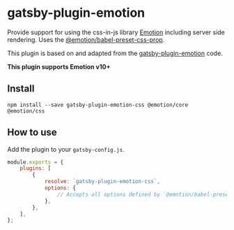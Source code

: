 # gatsby-plugin-emotion

Provide support for using the css-in-js library
[Emotion](https://github.com/emotion-js/emotion) including server side
rendering. Uses the [@emotion/babel-preset-css-prop](https://emotion.sh/docs/@emotion/babel-preset-css-prop).

This plugin is based on and adapted from the [gatsby-plugin-emotion](https://github.com/gatsbyjs/gatsby/tree/master/packages/gatsby-plugin-emotion) code.

**This plugin supports Emotion v10+**

## Install

```shell
npm install --save gatsby-plugin-emotion-css @emotion/core @emotion/css
```

## How to use

Add the plugin to your `gatsby-config.js`.

```js
module.exports = {
	plugins: [
		{
			resolve: `gatsby-plugin-emotion-css`,
			options: {
				// Accepts all options defined by `@emotion/babel-preset-css-prop` plugin.
			},
		},
	],
};
```
